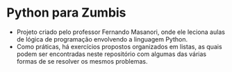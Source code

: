 # Python para Zumbis

- Projeto criado pelo professor Fernando Masanori, onde ele leciona aulas de lógica de programação envolvendo a linguagem Python. 
- Como práticas, há exercícios propostos organizados em listas, as quais podem ser encontradas neste repositório com algumas das várias formas de se resolver os mesmos problemas.